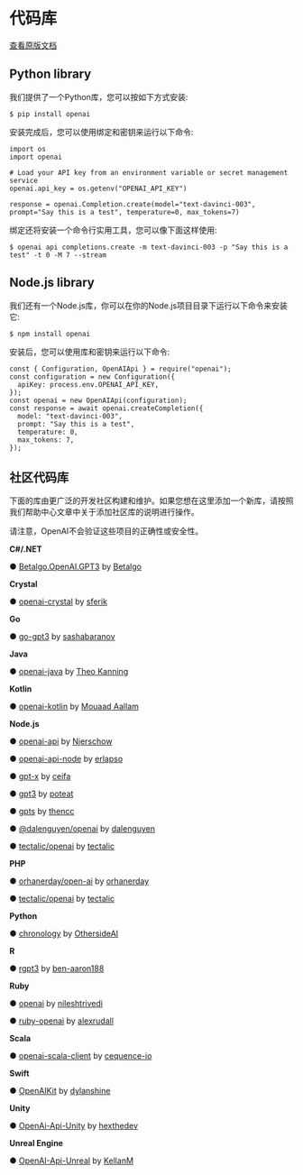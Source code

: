 # 代码库

[查看原版文档](https://platform.openai.com/docs/libraries)

## Python library

我们提供了一个Python库，您可以按如下方式安装:

```
$ pip install openai
```

安装完成后，您可以使用绑定和密钥来运行以下命令:

```
import os
import openai

# Load your API key from an environment variable or secret management service
openai.api_key = os.getenv("OPENAI_API_KEY")

response = openai.Completion.create(model="text-davinci-003", prompt="Say this is a test", temperature=0, max_tokens=7)
```

绑定还将安装一个命令行实用工具，您可以像下面这样使用:

```
$ openai api completions.create -m text-davinci-003 -p "Say this is a test" -t 0 -M 7 --stream
```

## Node.js library

我们还有一个Node.js库，你可以在你的Node.js项目目录下运行以下命令来安装它:

```
$ npm install openai
```

安装后，您可以使用库和密钥来运行以下命令:

```
const { Configuration, OpenAIApi } = require("openai");
const configuration = new Configuration({
  apiKey: process.env.OPENAI_API_KEY,
});
const openai = new OpenAIApi(configuration);
const response = await openai.createCompletion({
  model: "text-davinci-003",
  prompt: "Say this is a test",
  temperature: 0,
  max_tokens: 7,
});
```

## 社区代码库

下面的库由更广泛的开发社区构建和维护。如果您想在这里添加一个新库，请按照我们帮助中心文章中关于添加社区库的说明进行操作。

请注意，OpenAI不会验证这些项目的正确性或安全性。

**C#/.NET**

● [Betalgo.OpenAI.GPT3](https://github.com/betalgo/openai) by [Betalgo](https://github.com/betalgo)

**Crystal**

● [openai-crystal](https://github.com/sferik/openai-crystal) by [sferik](https://github.com/sferik)

**Go**

● [go-gpt3](https://github.com/sashabaranov/go-gpt3) by [sashabaranov](https://github.com/sashabaranov)

**Java**

● [openai-java](https://github.com/TheoKanning/openai-java) by [Theo Kanning](https://github.com/TheoKanning)

**Kotlin**

● [openai-kotlin](https://github.com/Aallam/openai-kotlin) by [Mouaad Aallam](https://github.com/Aallam)

**Node.js**

● [openai-api](https://www.npmjs.com/package/openai-api) by [Njerschow](https://github.com/Njerschow)

● [openai-api-node](https://www.npmjs.com/package/openai-api-node) by [erlapso](https://github.com/erlapso)

● [gpt-x](https://www.npmjs.com/package/gpt-x) by [ceifa](https://github.com/ceifa)

● [gpt3](https://www.npmjs.com/package/gpt3) by [poteat](https://github.com/poteat)

● [gpts](https://www.npmjs.com/package/gpts) by [thencc](https://github.com/thencc)

● [@dalenguyen/openai](https://www.npmjs.com/package/@dalenguyen/openai) by [dalenguyen](https://github.com/dalenguyen)

● [tectalic/openai](https://github.com/tectalichq/public-openai-client-js) by [tectalic](https://tectalic.com/)

**PHP**

● [orhanerday/open-ai](https://packagist.org/packages/orhanerday/open-ai) by [orhanerday](https://github.com/orhanerday)

● [tectalic/openai](https://github.com/tectalichq/public-openai-client-php) by [tectalic](https://tectalic.com/)

**Python**

● [chronology](https://github.com/OthersideAI/chronology) by [OthersideAI](https://www.othersideai.com/)

**R**

● [rgpt3](https://github.com/ben-aaron188/rgpt3) by [ben-aaron188](https://github.com/ben-aaron188)

**Ruby**

● [openai](https://github.com/nileshtrivedi/openai/) by [nileshtrivedi](https://github.com/nileshtrivedi)

● [ruby-openai](https://github.com/alexrudall/ruby-openai) by [alexrudall](https://github.com/alexrudall)

**Scala**

● [openai-scala-client](https://github.com/cequence-io/openai-scala-client) by [cequence-io](https://github.com/cequence-io)

**Swift**

● [OpenAIKit](https://github.com/dylanshine/openai-kit) by [dylanshine](https://github.com/dylanshine)

**Unity**

● [OpenAi-Api-Unity](https://github.com/hexthedev/OpenAi-Api-Unity) by [hexthedev](https://github.com/hexthedev)

**Unreal Engine**

● [OpenAI-Api-Unreal](https://github.com/KellanM/OpenAI-Api-Unreal) by [KellanM](https://github.com/KellanM)